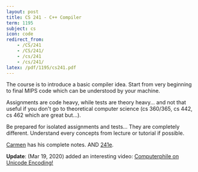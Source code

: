 ```yaml
---
layout: post
title: CS 241 - C++ Compiler
term: 1195
subject: cs
icon: code
redirect_from:
    - /CS/241
    - /CS/241/
    - /cs/241
    - /cs/241/
latex: /pdf/1195/cs241.pdf
---
```


The course is to introduce a basic compiler idea. Start from very beginning to final MIPS code which can be understood by your machine.

Assignments are code heavy, while tests are theory heavy... and not that useful if you don't go to theoretical computer science (cs 360/365, cs 442, cs 462 which are great but...).

Be prepared for isolated assignments and tests... They are completely different. Understand every concepts from lecture or tutorial if possible.

[Carmen](https://cs.uwaterloo.ca/~cbruni/) has his complete notes. AND [241e](/18-09/CS241E/).

**Update**: (Mar 19, 2020) added an interesting video: [Computerphile on Unicode Encoding!](https://www.youtube.com/watch?v=MijmeoH9LT4)
